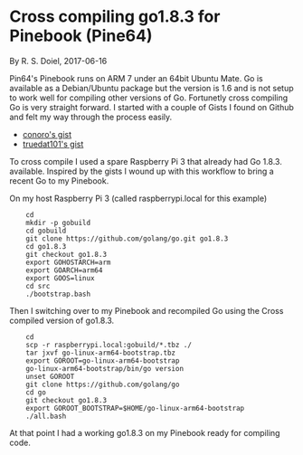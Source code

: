 
# Cross compiling go1.8.3 for Pinebook (Pine64)

By R. S. Doiel, 2017-06-16

Pin64's Pinebook runs on ARM 7 under an 64bit Ubuntu Mate.
Go is available as a Debian/Ubuntu package but the version is 1.6 and
is not setup to work well for compiling other versions of Go. Fortunetly
cross compiling Go is very straight forward. I started with a couple of
Gists I found on Github and felt my way through the process easily.

+ [conoro's gist](https://gist.github.com/conoro/4fca191fad018b6e47922a21fab499ca)
+ [truedat101's gist](https://gist.github.com/truedat101/5898604b1f7a1ec42d65a75fa6a0b802)

To cross compile I used a spare Raspberry Pi 3 that already had Go 1.8.3. 
available.  Inspired by the gists I wound up with this workflow to bring
a recent Go to my Pinebook.

On my host Raspberry Pi 3 (called raspberrypi.local for this example)

```shell
    cd
    mkdir -p gobuild
    cd gobuild
    git clone https://github.com/golang/go.git go1.8.3
    cd go1.8.3
    git checkout go1.8.3
    export GOHOSTARCH=arm
    export GOARCH=arm64
    export GOOS=linux
    cd src
    ./bootstrap.bash
```

Then I switching over to my Pinebook and recompiled Go
using the Cross compiled version of go1.8.3.

```shell
    cd
    scp -r raspberrypi.local:gobuild/*.tbz ./
    tar jxvf go-linux-arm64-bootstrap.tbz
    export GOROOT=go-linux-arm64-bootstrap
    go-linux-arm64-bootstrap/bin/go version
    unset GOROOT
    git clone https://github.com/golang/go
    cd go
    git checkout go1.8.3
    export GOROOT_BOOTSTRAP=$HOME/go-linux-arm64-bootstrap
    ./all.bash
```

At that point I had a working go1.8.3 on my Pinebook ready for
compiling code.
